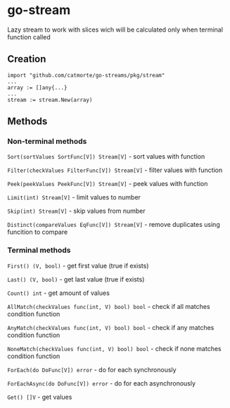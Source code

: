 # go-stream
Lazy stream to work with slices wich will be calculated only when terminal function called
## Creation
```
import "github.com/catmorte/go-streams/pkg/stream"
...
array := []any{...} 
...
stream := stream.New(array)
```
## Methods
### Non-terminal methods
`Sort(sortValues SortFunc[V]) Stream[V]` - sort values with function

`Filter(checkValues FilterFunc[V]) Stream[V]` - filter values with function

`Peek(peekValues PeekFunc[V]) Stream[V]` - peek values with function

`Limit(int) Stream[V]` - limit values to number

`Skip(int) Stream[V]` - skip values from number

`Distinct(compareValues EqFunc[V]) Stream[V]` - remove duplicates using funcition to compare 

### Terminal methods

`First() (V, bool)` - get first value (true if exists)

`Last() (V, bool)` - get last value (true if exists)

`Count() int` - get amount of values

`AllMatch(checkValues func(int, V) bool) bool` - check if all matches condition function

`AnyMatch(checkValues func(int, V) bool) bool` - check if any matches condition function

`NoneMatch(checkValues func(int, V) bool) bool` - check if none matches condition function

`ForEach(do DoFunc[V]) error` - do for each synchronously

`ForEachAsync(do DoFunc[V]) error` - do for each asynchronously

`Get() []V` - get values



